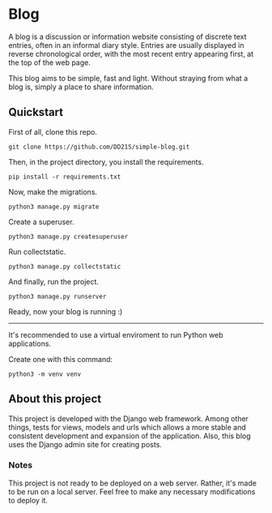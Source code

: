 # Blog

A blog is a discussion or information website consisting of discrete text entries, often in an informal diary style. Entries are usually displayed in reverse chronological order, with the most recent entry appearing first, at the top of the web page. 

This blog aims to be simple, fast and light. Without straying from what a blog is, simply a place to share information.

## Quickstart

First of all, clone this repo.

``
git clone https://github.com/DD21S/simple-blog.git
``

Then, in the project directory, you install the requirements.

``
pip install -r requirements.txt
``

Now, make the migrations.

``
python3 manage.py migrate
``

Create a superuser.

``
python3 manage.py createsuperuser
``

Run collectstatic.

``
python3 manage.py collectstatic
``

And finally, run the project.

``
python3 manage.py runserver
``

Ready, now your blog is running :&#41;

---

It's recommended to use a virtual enviroment to run Python web applications.

Create one with this command:

``
python3 -m venv venv
``

## About this project

This project is developed with the Django web framework. Among other things, tests for views, models and urls which allows a more stable and consistent development and expansion of the application. Also, this blog uses the Django admin site for creating posts.

### Notes

This project is not ready to be deployed on a web server. Rather, it's made to be run on a local server. Feel free to make any necessary modifications to deploy it.  